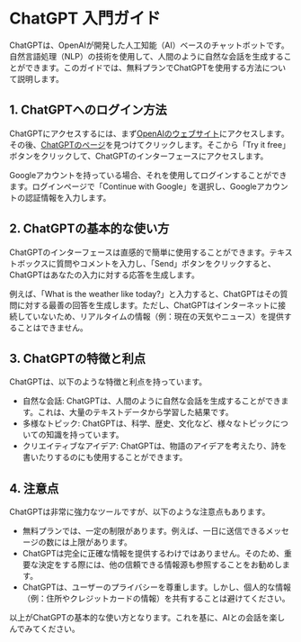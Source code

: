 # ChatGPT 入門ガイド

ChatGPTは、OpenAIが開発した人工知能（AI）ベースのチャットボットです。自然言語処理（NLP）の技術を使用して、人間のように自然な会話を生成することができます。このガイドでは、無料プランでChatGPTを使用する方法について説明します。

## 1. ChatGPTへのログイン方法

ChatGPTにアクセスするには、まず[OpenAIのウェブサイト](https://chat.openai.com/)にアクセスします。その後、[ChatGPTのページ](https://chat.openai.com/)を見つけてクリックします。そこから「Try it free」ボタンをクリックして、ChatGPTのインターフェースにアクセスします。

Googleアカウントを持っている場合、それを使用してログインすることができます。ログインページで「Continue with Google」を選択し、Googleアカウントの認証情報を入力します。

## 2. ChatGPTの基本的な使い方

ChatGPTのインターフェースは直感的で簡単に使用することができます。テキストボックスに質問やコメントを入力し、「Send」ボタンをクリックすると、ChatGPTはあなたの入力に対する応答を生成します。

例えば、「What is the weather like today?」と入力すると、ChatGPTはその質問に対する最善の回答を生成します。ただし、ChatGPTはインターネットに接続していないため、リアルタイムの情報（例：現在の天気やニュース）を提供することはできません。

## 3. ChatGPTの特徴と利点

ChatGPTは、以下のような特徴と利点を持っています。

- 自然な会話: ChatGPTは、人間のように自然な会話を生成することができます。これは、大量のテキストデータから学習した結果です。
- 多様なトピック: ChatGPTは、科学、歴史、文化など、様々なトピックについての知識を持っています。
- クリエイティブなアイデア: ChatGPTは、物語のアイデアを考えたり、詩を書いたりするのにも使用することができます。

## 4. 注意点

ChatGPTは非常に強力なツールですが、以下のような注意点もあります。

- 無料プランでは、一定の制限があります。例えば、一日に送信できるメッセージの数には上限があります。
- ChatGPTは完全に正確な情報を提供するわけではありません。そのため、重要な決定をする際には、他の信頼できる情報源も参照することをお勧めします。
- ChatGPTは、ユーザーのプライバシーを尊重します。しかし、個人的な情報（例：住所やクレジットカードの情報）を共有することは避けてください。

以上がChatGPTの基本的な使い方となります。これを基に、AIとの会話を楽しんでみてください。

